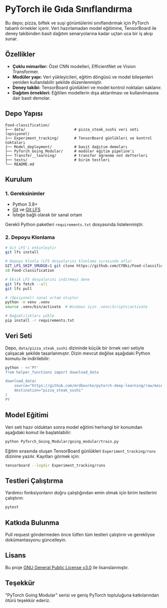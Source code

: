 # PyTorch ile Gıda Sınıflandırma

Bu depo; pizza, biftek ve suşi görüntülerini sınıflandırmak için PyTorch tabanlı örnekler içerir. Veri hazırlamadan model eğitimine, TensorBoard ile deney takibinden basit dağıtım senaryolarına kadar uçtan uca bir iş akışı sunar.

## Özellikler
- **Çoklu mimariler:** Özel CNN modelleri, EfficientNet ve Vision Transformer.
- **Modüler yapı:** Veri yükleyicileri, eğitim döngüsü ve model bileşenleri yeniden kullanılabilir şekilde düzenlenmiştir.
- **Deney takibi:** TensorBoard günlükleri ve model kontrol noktaları saklanır.
- **Dağıtım örnekleri:** Eğitilen modellerin dışa aktarılması ve kullanılmasına dair basit demolar.

## Depo Yapısı
```
Food-classification/
├── data/                      # pizza_steak_sushi veri seti (opsiyonel)
├── Experiment_tracking/       # TensorBoard günlükleri ve kontrol noktaları
├── Model_deployment/          # basit dağıtım demoları
├── PyTorch_Going_Modular/     # modüler eğitim pipeline'ı
├── Transfer__learning/        # transfer öğrenme not defterleri
├── tests/                     # birim testleri
└── README.md
```

## Kurulum
### 1. Gereksinimler
- Python 3.8+
- [Git](https://git-scm.com/) ve [Git LFS](https://git-lfs.com/)
- İsteğe bağlı olarak bir sanal ortam

Gerekli Python paketleri `requirements.txt` dosyasında listelenmiştir.

### 2. Depoyu Klonlama
```bash
# Git LFS'i etkinleştir
git lfs install

# Depoyu klonla (LFS dosyalarını klonlama sırasında atla)
GIT_LFS_SKIP_SMUDGE=1 git clone https://github.com/CYBki/Food-classification.git
cd Food-classification

# Eksik LFS dosyalarını indirmeyi dene
git lfs fetch --all
git lfs pull

# (Opsiyonel) sanal ortam oluştur
python -m venv .venv
source .venv/bin/activate  # Windows için .venv\Scripts\activate

# Bağımlılıkları yükle
pip install -r requirements.txt
```

## Veri Seti
Depo, `data/pizza_steak_sushi` dizininde küçük bir örnek veri setiyle çalışacak şekilde tasarlanmıştır. Dizin mevcut değilse aşağıdaki Python komutu ile indirilebilir:
```bash
python - <<'PY'
from helper_functions import download_data

download_data(
    source="https://github.com/mrdbourke/pytorch-deep-learning/raw/main/data/pizza_steak_sushi.zip",
    destination="pizza_steak_sushi"
)
PY
```

## Model Eğitimi
Veri seti hazır olduktan sonra model eğitimi herhangi bir konumdan aşağıdaki komut ile başlatılabilir:
```bash
python PyTorch_Going_Modular/going_modular/train.py
```
Eğitim sırasında oluşan TensorBoard günlükleri `Experiment_tracking/runs` dizinine yazılır. Kayıtları görmek için:
```bash
tensorboard --logdir Experiment_tracking/runs
```

## Testleri Çalıştırma
Yardımcı fonksiyonların doğru çalıştığından emin olmak için birim testlerini çalıştırın:
```bash
pytest
```

## Katkıda Bulunma
Pull request göndermeden önce lütfen tüm testleri çalıştırın ve gerekliyse dokümantasyonu güncelleyin.

## Lisans
Bu proje [GNU General Public License v3.0](LICENSE) ile lisanslanmıştır.

## Teşekkür
"PyTorch Going Modular" serisi ve geniş PyTorch topluluğuna katkılarından ötürü teşekkür ederiz.
